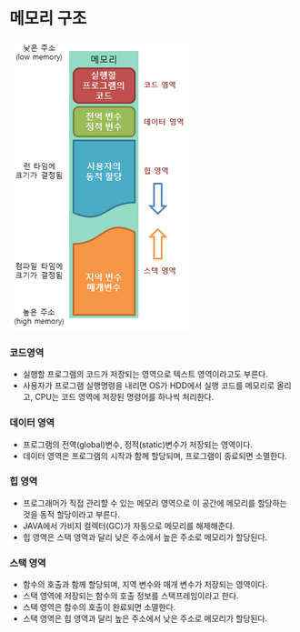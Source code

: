 # 메모리 구조
![img.png](img.png)
### 코드영역
- 실행할 프로그램의 코드가 저장되는 영역으로 텍스트 영역이라고도 부른다.
- 사용자가 프로그램 실행명령을 내리면 OS가 HDD에서 실행 코드를 메모리로 올리고, CPU는 코드 영역에 저장된 명령어를 하나씩 처리한다.

### 데이터 영역
- 프로그램의 전역(global)변수, 정적(static)변수가 저장되는 영역이다.
- 데이터 영역은 프로그램의 시작과 함께 할당되며, 프로그램이 종료되면 소멸한다.

### 힙 영역
- 프로그래머가 직접 관리할 수 있는 메모리 영역으로 이 공간에 메모리를 할당하는 것을 동적 할당이라고 부른다.
- JAVA에서 가비지 컬렉터(GC)가 자동으로 메모리를 해제해준다.
- 힙 영역은 스택 영역과 달리 낮은 주소에서 높은 주소로 메모리가 할당된다.

### 스택 영역
- 함수의 호출과 함께 할당되며, 지역 변수와 매개 변수가 저장되는 영역이다.
- 스택 영역에 저장되는 함수의 호출 정보를 스택프레임이라고 한다.
- 스택 영역은 함수의 호출이 완료되면 소멸한다.
- 스택 영역은 힙 영역과 달리 높은 주소에서 낮은 주소로 메모리가 할당된다.